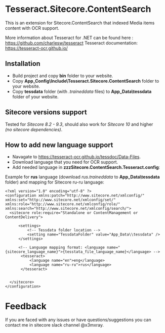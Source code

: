 Tesseract.Sitecore.ContentSearch
=====================================

This is an extension for Sitecore.ContentSearch that indexed Media items content with OCR support.

More information about Tesseract for .NET can be found here : https://github.com/charlesw/tesseract
Tesseract documentation: https://tesseract-ocr.github.io/



## Installation

- Build project and copy **bin** folder to your website.
- Copy **App_Config\Include\Tesseract.Sitecore.ContentSearch** folder to your website.
- Copy **tessdata** folder (with *.traineddata* files) to **App_Data\tessdata** folder of your website. 


## Sitecore versions support

Tested for *Sitecore 8.2 - 9.3*, should also work for *Sitecore 10* and higher *(no sitecore dependencies)*.

## How to add new language support

- Navagate to https://tesseract-ocr.github.io/tessdoc/Data-Files.
- Download language that you need for OCR support.
- Add needed language in **zzzSitecore.ContentSearch.Tesseract.config**:

Example for **rus** language (download *rus.traineddata* to **App_Data\tessdata** folder) and mapping for Sitecore ru-ru language:
```
<?xml version="1.0" encoding="utf-8" ?>
<configuration xmlns:patch="http://www.sitecore.net/xmlconfig/" xmlns:set="http://www.sitecore.net/xmlconfig/set/" xmlns:role="http://www.sitecore.net/xmlconfig/role/"  xmlns:search="http://www.sitecore.net/xmlconfig/search/">
  <sitecore role:require="Standalone or ContentManagement or ContentDelivery">

      <settings>
          <!-- Tessdata folder location -->
          <setting name="TessdataFolder" value="App_Data\\tessdata" />
      </settings>

      <!-- Language mapping format: <language name="{sitecore_language_name}">{tesstata_file_language_name}</language> -->
       <tesseract>
           <language name="en">eng</language>
           <language name="ru-ru">rus</language>
       </tesseract>
      

  </sitecore>
</configuration>
```

# Feedback #
If you are faced with any issues or have questions/suggestions you can contact me in sitecore slack channel @x3mxray.


